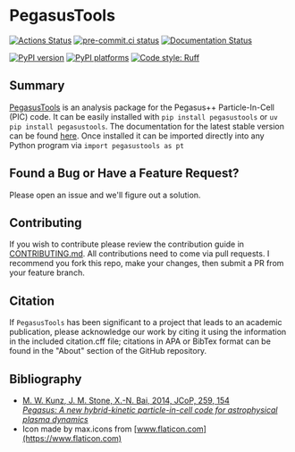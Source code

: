 # PegasusTools

[![Actions Status][actions-badge]][actions-link]
[![pre-commit.ci status][pre-commit-badge]][pre-commit-link]
[![Documentation Status][rtd-badge]][rtd-link]

[![PyPI version][pypi-version]][pypi-link]
[![PyPI platforms][pypi-platforms]][pypi-link]
[![Code style: Ruff][ruff-badge]][ruff-link]

<!-- [![GitHub Discussion][github-discussions-badge]][github-discussions-link] -->

<!-- SPHINX-START -->

<!-- prettier-ignore-start -->
[actions-badge]:            https://github.com/PegasusPIC/pegasustools/workflows/CI/badge.svg
[actions-link]:             https://github.com/PegasusPIC/pegasustools/actions
<!-- [github-discussions-badge]: https://img.shields.io/static/v1?label=Discussions&message=Ask&color=blue&logo=github
[github-discussions-link]:  https://github.com/PegasusPIC/pegasustools/discussions -->
[pypi-link]:                https://pypi.org/project/pegasustools/
[pypi-platforms]:           https://img.shields.io/pypi/pyversions/pegasustools
[pypi-version]:             https://img.shields.io/pypi/v/pegasustools
[rtd-badge]:                https://readthedocs.org/projects/pegasustools/badge/?version=latest
[rtd-link]:                 https://pegasustools.readthedocs.io/en/latest/?badge=latest
[pre-commit-badge]:         https://results.pre-commit.ci/badge/github/PegasusPIC/pegasustools/main.svg
[pre-commit-link]:          https://results.pre-commit.ci/latest/github/PegasusPIC/pegasustools/main
[ruff-badge]:               https://img.shields.io/endpoint?url=https://raw.githubusercontent.com/astral-sh/ruff/main/assets/badge/v2.json
[ruff-link]:                https://github.com/astral-sh/ruff

<!-- prettier-ignore-end -->

## Summary

[PegasusTools](https://github.com/PegasusPIC/pegasustools) is an analysis
package for the Pegasus++ Particle-In-Cell (PIC) code. It can be easily
installed with `pip install pegasustools` or `uv pip install pegasustools`. The
documentation for the latest stable version can be found
[here](https://pegasustools.readthedocs.io/en/stable/). Once installed it can be
imported directly into any Python program via `import pegasustools as pt`

## Found a Bug or Have a Feature Request?

Please open an issue and we'll figure out a solution.

## Contributing

If you wish to contribute please review the contribution guide in
[CONTRIBUTING.md](./.github/CONTRIBUTING.md). All contributions need to come via
pull requests. I recommend you fork this repo, make your changes, then submit a
PR from your feature branch.

## Citation

If `PegasusTools` has been significant to a project that leads to an academic
publication, please acknowledge our work by citing it using the information in
the included citation.cff file; citations in APA or BibTex format can be found
in the "About" section of the GitHub repository.

## Bibliography

- [M. W. Kunz, J. M. Stone, X.-N. Bai, 2014, JCoP, 259, 154 \
  _Pegasus: A new hybrid-kinetic particle-in-cell code for astrophysical plasma dynamics_](https://ui.adsabs.harvard.edu/abs/2014JCoPh.259..154K/abstract)
- Icon made by max.icons from [www.flaticon.com](https://www.flaticon.com)
